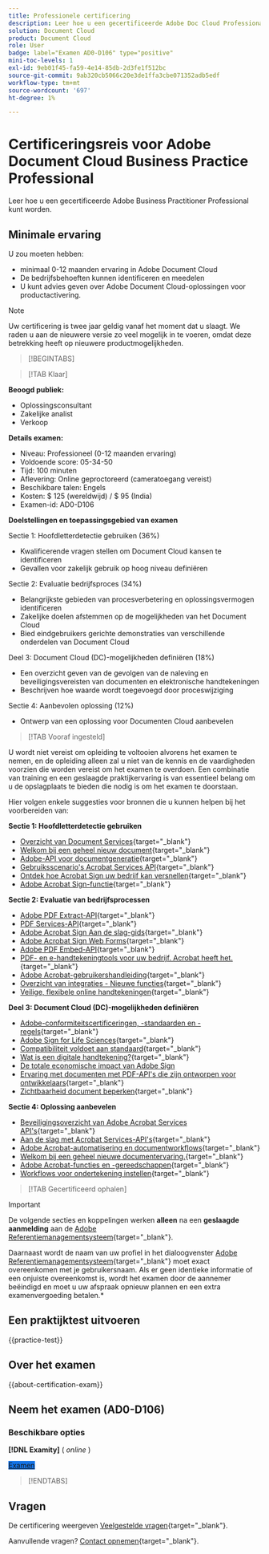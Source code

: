 ```yaml
---
title: Professionele certificering
description: Leer hoe u een gecertificeerde Adobe Doc Cloud Professional kunt worden.
solution: Document Cloud
product: Document Cloud
role: User
badge: label="Examen AD0-D106" type="positive"
mini-toc-levels: 1
exl-id: 9eb01f45-fa59-4e14-85db-2d3fe1f512bc
source-git-commit: 9ab320cb5066c20e3de1ffa3cbe071352adb5edf
workflow-type: tm+mt
source-wordcount: '697'
ht-degree: 1%

---
```


# Certificeringsreis voor Adobe Document Cloud Business Practice Professional

Leer hoe u een gecertificeerde Adobe Business Practitioner Professional kunt worden.

## Minimale ervaring

U zou moeten hebben:

* minimaal 0-12 maanden ervaring in Adobe Document Cloud
* De bedrijfsbehoeften kunnen identificeren en meedelen
* U kunt advies geven over Adobe Document Cloud-oplossingen voor productactivering.

>[!NOTE]
>
>Uw certificering is twee jaar geldig vanaf het moment dat u slaagt. We raden u aan de nieuwere versie zo veel mogelijk in te voeren, omdat deze betrekking heeft op nieuwere productmogelijkheden.

>[!BEGINTABS]

>[!TAB Klaar]

**Beoogd publiek:**

* Oplossingsconsultant
* Zakelijke analist
* Verkoop

**Details examen:**

* Niveau: Professioneel (0-12 maanden ervaring)
* Voldoende score: 05-34-50
* Tijd: 100 minuten
* Aflevering: Online geproctoreerd (cameratoegang vereist)
* Beschikbare talen: Engels
* Kosten: $ 125 (wereldwijd) / $ 95 (India)
* Examen-id: AD0-D106

**Doelstellingen en toepassingsgebied van examen**

Sectie 1: Hoofdletterdetectie gebruiken (36%)

* Kwalificerende vragen stellen om Document Cloud kansen te identificeren
* Gevallen voor zakelijk gebruik op hoog niveau definiëren

Sectie 2: Evaluatie bedrijfsproces (34%)

* Belangrijkste gebieden van procesverbetering en oplossingsvermogen identificeren
* Zakelijke doelen afstemmen op de mogelijkheden van het Document Cloud
* Bied eindgebruikers gerichte demonstraties van verschillende onderdelen van Document Cloud

Deel 3: Document Cloud (DC)-mogelijkheden definiëren (18%)

* Een overzicht geven van de gevolgen van de naleving en beveiligingsvereisten van documenten en elektronische handtekeningen
* Beschrijven hoe waarde wordt toegevoegd door proceswijziging

Sectie 4: Aanbevolen oplossing (12%)

* Ontwerp van een oplossing voor Documenten Cloud aanbevelen

>[!TAB Vooraf ingesteld]

U wordt niet vereist om opleiding te voltooien alvorens het examen te nemen, en de opleiding alleen zal u niet van de kennis en de vaardigheden voorzien die worden vereist om het examen te overdoen. Een combinatie van training en een geslaagde praktijkervaring is van essentieel belang om u de opslagplaats te bieden die nodig is om het examen te doorstaan.

Hier volgen enkele suggesties voor bronnen die u kunnen helpen bij het voorbereiden van:

**Sectie 1: Hoofdletterdetectie gebruiken**

* [Overzicht van Document Services](https://developer.adobe.com/document-services/docs/overview/){target="_blank"}
* [Welkom bij een geheel nieuw document](https://www.adobe.com/documentcloud.html){target="_blank"}
* [Adobe-API voor documentgeneratie](https://developer.adobe.com/document-services/apis/doc-generation){target="_blank"}
* [Gebruiksscenario&#39;s Acrobat Services API](https://developer.adobe.com/document-services/use-cases/agreements-and-contracts/legal-contracts/){target="_blank"}
* [Ontdek hoe Acrobat Sign uw bedrijf kan versnellen](https://www.adobe.com/sign.html){target="_blank"}
* [Adobe Acrobat Sign-functie](https://www.adobe.com/sign/features.html){target="_blank"}

**Sectie 2: Evaluatie van bedrijfsprocessen**

* [Adobe PDF Extract-API](https://developer.adobe.com/document-services/apis/pdf-extract/){target="_blank"}
* [PDF Services-API](https://developer.adobe.com/document-services/docs/apis/){target="_blank"}
* [Adobe Acrobat Sign Aan de slag-gids](https://helpx.adobe.com/sign/using/get-started-guide.html){target="_blank"}
* [Adobe Acrobat Sign Web Forms](https://helpx.adobe.com/sign/config/web-forms.html){target="_blank"}
* [Adobe PDF Embed-API](https://developer.adobe.com/document-services/apis/pdf-embed/){target="_blank"}
* [PDF- en e-handtekeningtools voor uw bedrijf. Acrobat heeft het.](https://www.adobe.com/acrobat/business.html){target="_blank"}
* [Adobe Acrobat-gebruikershandleiding](https://helpx.adobe.com/acrobat/user-guide.html){target="_blank"}
* [Overzicht van integraties - Nieuwe functies](https://experienceleague.adobe.com/docs/document-cloud-learn/sign-learning-hub/integrations/integrations-overview.html#what%E2%80%99s-new){target="_blank"}
* [Veilige, flexibele online handtekeningen](https://www.adobe.com/sign/online-signature.html){target="_blank"}

**Deel 3: Document Cloud (DC)-mogelijkheden definiëren**

* [Adobe-conformiteitscertificeringen, -standaarden en -regels](https://www.adobe.com/trust/compliance/compliance-list.html){target="_blank"}
* [Adobe Sign for Life Sciences](https://www.adobe.com/content/dam/dx-dc/en/pdfs/adobe-sign-life-sciences-solution-brief-ue.pdf){target="_blank"}
* [Compatibiliteit voldoet aan standaard](https://www.adobe.com/documentcloud/resources/compliance.html){target="_blank"}
* [Wat is een digitale handtekening?](https://www.adobe.com/sign/digital-signatures.html){target="_blank"}
* [De totale economische impact van Adobe Sign](https://www.adobe.com/content/dam/dx-dc/pdf/total-economic-impact-adobe-sign-ue.pdf)
* [Ervaring met documenten met PDF-API&#39;s die zijn ontworpen voor ontwikkelaars](https://developer.adobe.com/document-services){target="_blank"}
* [Zichtbaarheid document beperken](https://helpx.adobe.com/sign/using/limited-document-visibility.html){target="_blank"}

**Sectie 4: Oplossing aanbevelen**

* [Beveiligingsoverzicht van Adobe Acrobat Services API&#39;s](https://www.adobe.com/content/dam/cc/en/trust-center/ungated/whitepapers/doc-cloud/adobe-document-services-security-overview.pdf){target="_blank"}
* [Aan de slag met Acrobat Services-API&#39;s](https://documentservices.adobe.com/dc-integration-creation-app-cdn/main.html){target="_blank"}
* [Adobe Acrobat-automatisering en documentworkflows](https://helpx.adobe.com/acrobat/kb/automation-and-document-workflows.html){target="_blank"}
* [Welkom bij een geheel nieuwe documentervaring.](https://www.adobe.com/documentcloud.html){target="_blank"}
* [Adobe Acrobat-functies en -gereedschappen](https://www.adobe.com/acrobat/features.html){target="_blank"}
* [Workflows voor ondertekening instellen](https://helpx.adobe.com/ca/sign/using/workflow-designer-signature-workflow.html){target="_blank"}

>[!TAB Gecertificeerd ophalen]

>[!IMPORTANT]
>
>De volgende secties en koppelingen werken **alleen**  na een **geslaagde aanmelding** aan de [Adobe Referentiemanagementsysteem](https://www.certmetrics.com/adobe){target="_blank"}.
>
>Daarnaast wordt de naam van uw profiel in het dialoogvenster [Adobe Referentiemanagementsysteem](https://www.certmetrics.com/adobe){target="_blank"} moet exact overeenkomen met je gebruikersnaam. Als er geen identieke informatie of een onjuiste overeenkomst is, wordt het examen door de aannemer beëindigd en moet u uw afspraak opnieuw plannen en een extra examenvergoeding betalen.*


## Een praktijktest uitvoeren

{{practice-test}}

## Over het examen

{{about-certification-exam}}

## Neem het examen (AD0-D106)

### Beschikbare opties

**[!DNL Examity]** ( *online* )

<a href="https://www.certmetrics.com/adobe/candidate/examity_sso.aspx?eid=AD0-D106" target="_blank" class="spectrum-Button spectrum-Button--fill spectrum-Button--accent spectrum-Button--sizeM is-margin-bottom-big-big at-element-click-tracking" style="background-color:#1473E6">

<span class="spectrum-Button-label has-no-wrap">
   Examen
</span>
</a>

>[!ENDTABS]

## Vragen

De certificering weergeven [Veelgestelde vragen](https://experienceleague.adobe.com/docs/certification/certification/faq.html){target="_blank"}.

Aanvullende vragen? [Contact opnemen](mailto:certif@adobe.com){target="_blank"}.

